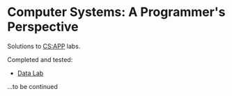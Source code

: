 # Computer Systems: A Programmer's Perspective

Solutions to [CS:APP](http://csapp.cs.cmu.edu/3e/students.html) labs.

Completed and tested:

- [Data Lab](./labs/datalab/bits.c)

...to be continued
